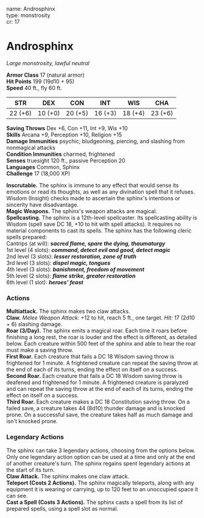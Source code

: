 name: Androsphinx    
type: monstrosity    
cr: 17

# Androsphinx 
_Large monstrosity, lawful neutral_

**Armor Class** 17 (natural armor)    
**Hit Points** 199 (19d10 + 95)    
**Speed** 40 ft., fly 60 ft.

| STR     | DEX     | CON     | INT     | WIS     | CHA     |
|---------|---------|---------|---------|---------|---------|
| 22 (+6) | 10 (+0) | 20 (+5) | 16 (+3) | 18 (+4) | 23 (+6) |

**Saving Throws** Dex +6, Con +11, Int +9, Wis +10    
**Skills** Arcana +9, Perception +10, Religion +15    
**Damage Immunities** psychic; bludgeoning, piercing, and slashing from nonmagical attacks    
**Condition Immunities** charmed, frightened    
**Senses** truesight 120 ft., passive Perception 20    
**Languages** Common, Sphinx    
**Challenge** 17 (18,000 XP)

**Inscrutable.** The sphinx is immune to any effect that would sense its emotions or read its thoughts, as well as any divination spell that it refuses. Wisdom (Insight) checks made to ascertain the sphinx's intentions or sincerity have disadvantage.    
**Magic Weapons.** The sphinx's weapon attacks are magical.    
**Spellcasting.** The sphinx is a 12th-level spellcaster. Its spellcasting ability is Wisdom (spell save DC 18, +10 to hit with spell attacks). It requires no material components to cast its spells. The sphinx has the following cleric spells prepared:    
Cantrips (at will): **_sacred flame, spare the dying, thaumaturgy_**    
1st level (4 slots): **_command, detect evil and good, detect magic_**    
2nd level (3 slots): **_lesser restoration, zone of truth_**    
3rd level (3 slots): **_dispel magic, tongues_**    
4th level (3 slots): **_banishment, freedom of movement_**    
5th level (2 slots): **_flame strike, greater restoration_**    
6th level (1 slot): **_heroes' feast_**

### Actions 
**Multiattack.** The sphinx makes two claw attacks.    
**Claw.** _Melee Weapon Attack:_ +12 to hit, reach 5 ft., one target. _Hit:_ 17 (2d10 + 6) slashing damage.    
**Roar (3/Day).** The sphinx emits a magical roar. Each time it roars before finishing a long rest, the roar is louder and the effect is different, as detailed below. Each creature within 500 feet of the sphinx and able to hear the roar must make a saving throw.    
**First Roar.** Each creature that fails a DC 18 Wisdom saving throw is frightened for 1 minute. A frightened creature can repeat the saving throw at the end of each of its turns, ending the effect on itself on a success.    
**Second Roar.** Each creature that fails a DC 18 Wisdom saving throw is deafened and frightened for 1 minute. A frightened creature is paralyzed and can repeat the saving throw at the end of each of its turns, ending the effect on itself on a success.    
**Third Roar.** Each creature makes a DC 18 Constitution saving throw. On a failed save, a creature takes 44 (8d10) thunder damage and is knocked prone. On a successful save, the creature takes half as much damage and isn't knocked prone.

### Legendary Actions 
The sphinx can take 3 legendary actions, choosing from the options below. Only one legendary action option can be used at a time and only at the end of another creature's turn. The sphinx regains spent legendary actions at the start of its turn.    
**Claw Attack.** The sphinx makes one claw attack.    
**Teleport (Costs 2 Actions).** The sphinx magically teleports, along with any equipment it is wearing or carrying, up to 120 feet to an unoccupied space it can see.    
**Cast a Spell (Costs 3 Actions).** The sphinx casts a spell from its list of prepared spells, using a spell slot as normal.    
